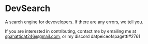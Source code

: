 # DevSearch
A search engine for devevelopers. If there are any errors, we tell you.

If you are interested in contributing, contact me by emailing me at spahatticat246@gmail.com, or my discord datpeiceofspagetti#2761
